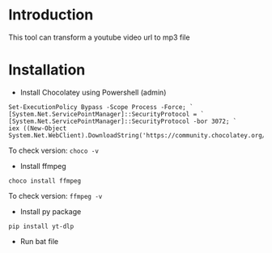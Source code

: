# Introduction
This tool can transform a youtube video url to mp3 file

# Installation

- Install Chocolatey using Powershell (admin)

```
Set-ExecutionPolicy Bypass -Scope Process -Force; `
[System.Net.ServicePointManager]::SecurityProtocol = `
[System.Net.ServicePointManager]::SecurityProtocol -bor 3072; `
iex ((New-Object System.Net.WebClient).DownloadString('https://community.chocolatey.org/install.ps1'))
```

To check version: `choco -v`

- Install ffmpeg

```
choco install ffmpeg
```

To check version: `ffmpeg -v`

- Install py package

```
pip install yt-dlp
```

- Run bat file
